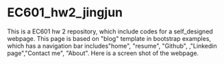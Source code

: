 # EC601_hw2_jingjun
This is a EC601 hw 2 repository, which include codes for a self_designed webpage.
This page is based on "blog" template in bootstrap examples, which has a navigation bar includes"home", "resume", "Github", ,"Linkedin page","Contact me", "About".
Here is a screen shot of the webpage.
